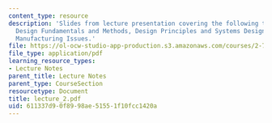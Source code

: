 ```yaml
---
content_type: resource
description: 'Slides from lecture presentation covering the following topics: MuSS
  Design Fundamentals and Methods, Design Principles and Systems Design, and MuSS
  Manufacturing Issues.'
file: https://ol-ocw-studio-app-production.s3.amazonaws.com/courses/2-76-multi-scale-system-design-fall-2004/611337d90f8998ae51551f10fcc1420a_lecture_2.pdf
file_type: application/pdf
learning_resource_types:
- Lecture Notes
parent_title: Lecture Notes
parent_type: CourseSection
resourcetype: Document
title: lecture_2.pdf
uid: 611337d9-0f89-98ae-5155-1f10fcc1420a
---
```


